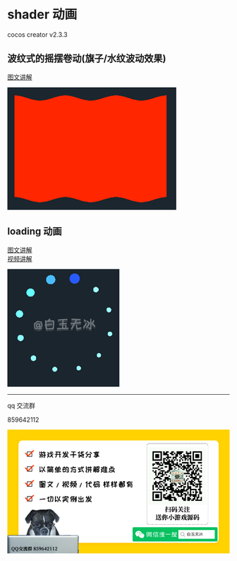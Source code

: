 
# shader 动画


cocos creator v2.3.3  

## 波纹式的摇摆卷动(旗子/水纹波动效果)

[图文讲解](https://mp.weixin.qq.com/s/Ubv-wbA8cOPR58GM50bXrA)   

![](./../img/shader_animation_sin.gif)  


## loading 动画

[图文讲解](https://mp.weixin.qq.com/s/QhKzmtpwiQgOzsGPcBHSJQ)   
[视频讲解](https://b23.tv/BV1eg4y1873u)   

![](./../img/shader_animation.gif)  


---

qq 交流群

859642112

![](./../img/about.jpg)